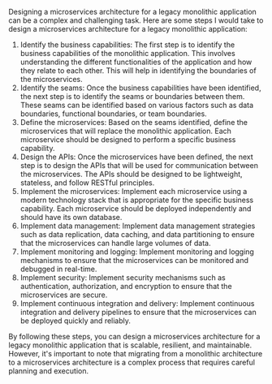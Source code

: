 Designing a microservices architecture for a legacy monolithic application can be a complex and challenging task. Here are some steps I would take to design a microservices architecture for a legacy monolithic application:

1. Identify the business capabilities: The first step is to identify the business capabilities of the monolithic application. This involves understanding the different functionalities of the application and how they relate to each other. This will help in identifying the boundaries of the microservices.
2. Identify the seams: Once the business capabilities have been identified, the next step is to identify the seams or boundaries between them. These seams can be identified based on various factors such as data boundaries, functional boundaries, or team boundaries.
3. Define the microservices: Based on the seams identified, define the microservices that will replace the monolithic application. Each microservice should be designed to perform a specific business capability.
4. Design the APIs: Once the microservices have been defined, the next step is to design the APIs that will be used for communication between the microservices. The APIs should be designed to be lightweight, stateless, and follow RESTful principles.
5. Implement the microservices: Implement each microservice using a modern technology stack that is appropriate for the specific business capability. Each microservice should be deployed independently and should have its own database.
6. Implement data management: Implement data management strategies such as data replication, data caching, and data partitioning to ensure that the microservices can handle large volumes of data.
7. Implement monitoring and logging: Implement monitoring and logging mechanisms to ensure that the microservices can be monitored and debugged in real-time.
8. Implement security: Implement security mechanisms such as authentication, authorization, and encryption to ensure that the microservices are secure.
9. Implement continuous integration and delivery: Implement continuous integration and delivery pipelines to ensure that the microservices can be deployed quickly and reliably.

By following these steps, you can design a microservices architecture for a legacy monolithic application that is scalable, resilient, and maintainable. However, it's important to note that migrating from a monolithic architecture to a microservices architecture is a complex process that requires careful planning and execution.

